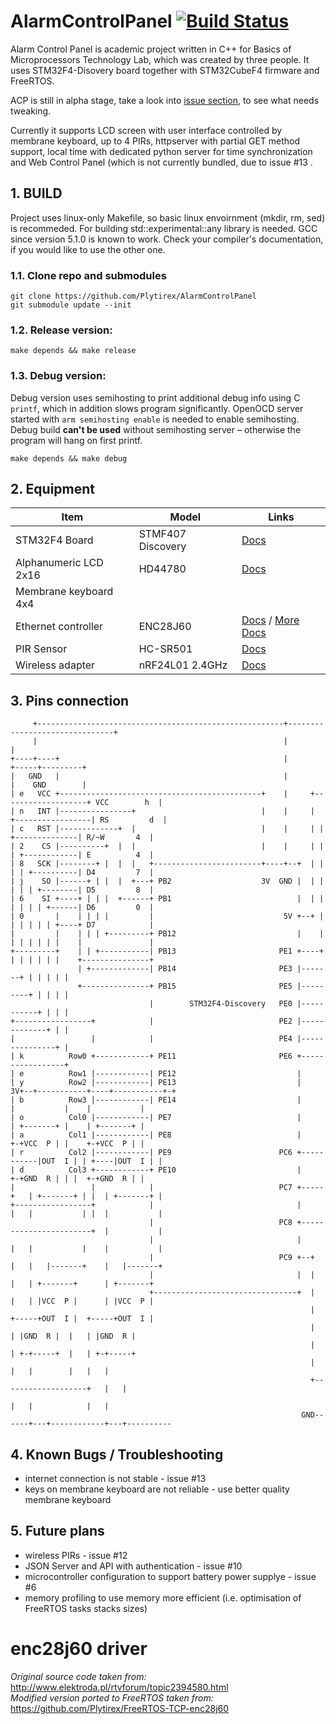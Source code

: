# AlarmControlPanel [![Build Status](https://travis-ci.org/Plytirex/AlarmControlPanel.svg?branch=master)](https://travis-ci.org/Plytirex/AlarmControlPanel)

Alarm Control Panel is academic project written in C++ for Basics of Microprocessors
Technology Lab, which was created by three people. It uses STM32F4-Disovery board
together with STM32CubeF4 firmware and FreeRTOS. 

ACP is still in alpha stage, take a look into
[issue section](https://github.com/Plytirex/AlarmControlPanel/issues),
to see what needs tweaking.

Currently it supports LCD screen with user interface controlled by membrane keyboard,
up to 4 PIRs, httpserver with partial GET method support, local time with dedicated
python server for time synchronization and Web Control Panel (which is not currently
bundled, due to issue #13 .

## 1. BUILD ##
Project uses linux-only Makefile, so basic linux envoirnment (mkdir, rm, sed) is
recommeded. For building std::experimental::any library is needed. GCC since
version 5.1.0 is known to work. Check your compiler's documentation, if you would
like to use the other one.

### 1.1. Clone repo and submodules ###

    git clone https://github.com/Plytirex/AlarmControlPanel
    git submodule update --init
    

### 1.2. Release version: ###

    make depends && make release
    

### 1.3. Debug version: ###
Debug version uses semihosting to print additional debug info using C `printf`, 
which in addition slows program significantly. OpenOCD server started with `arm
semihosting enable` is needed to enable semihosting. Debug build **can't be used**
without semihosting server – otherwise the program will hang on first printf.

    make depends && make debug
    
 ## 2. Equipment ##

| Item                  | Model             | Links                       |
|-----------------------|-------------------|-----------------------------|
| STM32F4 Board         | STMF407 Discovery | [Docs][1]                   |
| Alphanumeric LCD 2x16 | HD44780           | [Docs][2]                   |
| Membrane keyboard 4x4 |                   |                             |
| Ethernet controller   | ENC28J60          | [Docs][3]  / [More Docs][4] |
| PIR Sensor            | HC-SR501          | [Docs][5]                   |
| Wireless adapter      | nRF24L01 2.4GHz   | [Docs][6]                   |

[1]: http://www.st.com/web/catalog/tools/FM116/SC959/SS1532/PF252419#tab-2
[2]: https://www.sparkfun.com/datasheets/LCD/HD44780.pdf
[3]: http://ww1.microchip.com/downloads/en/DeviceDoc/39662e.pdf
[4]: http://www.microchip.com/wwwproducts/Devices.aspx?dDocName=en022889
[5]: http://www.mpja.com/download/31227sc.pdf
[6]: http://www.nordicsemi.com/jpn/content/download/2730/34105/file/nRF24L01_Product_Specification_v2_0.pdf

## 3. Pins connection

```
     +-------------------------------------------------------+-------------------------------+            
     |                                                       |                               |            
+----+----+                                                  |                         +-----+---------+  
|   GND   |                                                  |                         |    GND        |  
| e   VCC +---------------------------------------------+    |     +-------------------+ VCC        h  |  
| n   INT |----------------+                            |    |     | +-----------------| RS         d  |  
| c   RST |-------------+  |                            |    |     | |  +--------------| R/~W       4  |  
| 2    CS |----------+  |  |                            |    |     | |  | +------------| E          4  |  
| 8   SCK |--------+ |  |  |   +------------------------+----+--+  | |  | | +----------| D4         7  |  
| j    SO |------+ | |  |  +---+ PB2                    3V  GND |  | |  | | | +--------| D5         8  |  
| 6    SI +----+ | | |  +------+ PB1                            |  | |  | | | | +------| D6         0  |  
| 0       |    | | | |         |                             5V +--+ |  | | | | | +----+ D7            |  
|         |    | | | +---------+ PB12                           |    |  | | | | | |    |               |  
+---------+    | | +-----------| PB13                       PE1 +----+  | | | | | |    +---------------+  
               | +-------------| PB14                       PE3 |-------+ | | | | |                       
               +---------------+ PB15                       PE5 |---------+ | | | |                       
                               |        STM32F4-Discovery   PE0 |-----------+ | | |                       
+-----------------+            |                            PE2 |-------------+ | |                       
|                 |            |                            PE4 |---------------+ |                       
| k          Row0 +------------+ PE11                       PE6 +-----------------+                       
| e          Row1 |------------| PE12                           |                                         
| y          Row2 |------------| PE13                           |    3V+--+-----------+----+-----------+-+
| b          Row3 |------------| PE14                           |         |           |    |           |  
| o          Col0 |------------| PE7                            |         | +-------+ |    | +-------+ |  
| a          Col1 |------------| PE8                            |         +-+VCC  P | |    +-+VCC  P | |  
| r          Col2 |------------| PE9                        PC6 +-----------|OUT  I | | +----|OUT  I | |  
| d          Col3 +------------+ PE10                           |         +-+GND  R | | |  +-+GND  R | |  
|                 |            |                            PC7 +-----+   | +-------+ | |  | +-------+ |  
+-----------------+            |                                |     |   |           | |  |           |  
                               |                            PC8 +-----------------------+  |           |  
                               |                                |     |   |           |    |           |  
                               |                            PC9 +--+  |   |   |-------+    |   |-------+  
                               |                                |  |  |   | +-------+      | +-------+    
                               +--------------------------------+  |  |   | |VCC  P |      | |VCC  P |    
                                                                   |  +-----+OUT  I |  +-----+OUT  I |    
                                                                   |      | |GND  R |  |   | |GND  R |    
                                                                   |      | +-+-----+  |   | +-+-----+    
                                                                   |      |   |        |   |   |          
                                                                   +-------------------+   |   |          
                                                                          |   |            |   |          
                                                                 GND------+---+------------+---+----------
```

## 4. Known Bugs / Troubleshooting

* internet connection is not stable - issue #13
* keys on membrane keyboard are not reliable - use better quality membrane keyboard

## 5. Future plans

* wireless PIRs - issue #12
* JSON Server and API with authentication - issue #10
* microcontroller configuration to support battery power supplye - issue #6
* memory profiling to use memory more efficient (i.e. optimisation of FreeRTOS tasks stacks sizes)


# enc28j60 driver
*Original source code taken from:*  
  <http://www.elektroda.pl/rtvforum/topic2394580.html>  
*Modified version ported to FreeRTOS taken from:*  
  <https://github.com/Plytirex/FreeRTOS-TCP-enc28j60>
